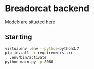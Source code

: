 # Breadorcat backend

Models are situated [here](https://github.com/topshik/breadorcat)

## Stariting
```bash
virtualenv .env --python=python3.7
pip install -r requirements.txt
. .env/bin/activate
python main.py -p 8080
```
